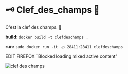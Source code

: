 #  🗝️ Clef_des_champs 🌾
C'est la clef des champs. 🎃


**build:** `docker build -t clefdeschamps .`

**run:** `sudo docker run -it -p 28411:28411 clefdeschamps`

EDIT FIREFOX ¨Blocked loading mixed active content"

![clef des champs](https://lh3.googleusercontent.com/proxy/SDdlHbPnN2CTJWeK_mDWWnSnn0pCgCF0A8nOt21wTg_mlTuh__2ITloEm0tlZZ-KiXOOIqhJSX_Ab22Vk0SzP-UsJFPXqfue6EoSUIem)
